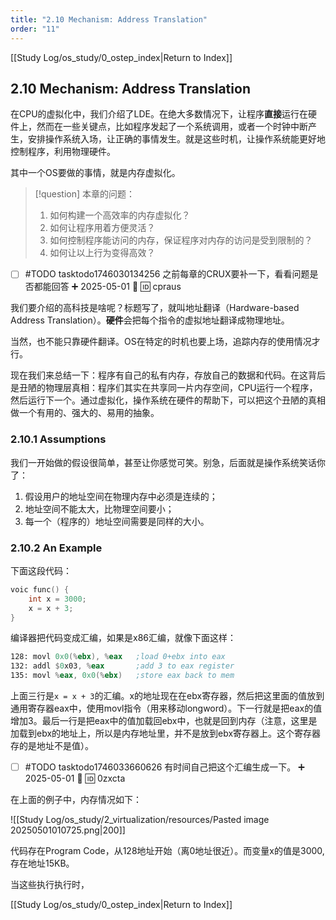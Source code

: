 ```yaml
---
title: "2.10 Mechanism: Address Translation"
order: "11"
---
```

[[Study Log/os_study/0_ostep_index|Return to Index]]

## 2.10 Mechanism: Address Translation

在CPU的虚拟化中，我们介绍了LDE。在绝大多数情况下，让程序**直接**运行在硬件上，然而在一些关键点，比如程序发起了一个系统调用，或者一个时钟中断产生，安排操作系统入场，让正确的事情发生。就是这些时机，让操作系统能更好地控制程序，利用物理硬件。

其中一个OS要做的事情，就是内存虚拟化。

> [!question] 本章的问题：
> 1. 如何构建一个高效率的内存虚拟化？
> 2. 如何让程序用着方便灵活？
> 3. 如何控制程序能访问的内存，保证程序对内存的访问是受到限制的？
> 4. 如何让以上行为变得高效？

- [ ] #TODO tasktodo1746030134256 之前每章的CRUX要补一下，看看问题是否都能回答 ➕ 2025-05-01 🔺 🆔 cpraus 

我们要介绍的高科技是啥呢？标题写了，就叫地址翻译（Hardware-based Address Translation）。**硬件**会把每个指令的虚拟地址翻译成物理地址。

当然，也不能只靠硬件翻译。OS在特定的时机也要上场，追踪内存的使用情况才行。

现在我们来总结一下：程序有自己的私有内存，存放自己的数据和代码。在这背后是丑陋的物理层真相：程序们其实在共享同一片内存空间，CPU运行一个程序，然后运行下一个。通过虚拟化，操作系统在硬件的帮助下，可以把这个丑陋的真相做一个有用的、强大的、易用的抽象。

### 2.10.1 Assumptions

我们一开始做的假设很简单，甚至让你感觉可笑。别急，后面就是操作系统笑话你了：

1. 假设用户的地址空间在物理内存中必须是连续的；
2. 地址空间不能太大，比物理空间要小；
3. 每一个（程序的）地址空间需要是同样的大小。

### 2.10.2 An Example

下面这段代码：

```c
voic func() {
	int x = 3000;
	x = x + 3;
}
```

编译器把代码变成汇编，如果是x86汇编，就像下面这样：

```asm
128: movl 0x0(%ebx), %eax   ;load 0+ebx into eax 
132: addl $0x03, %eax       ;add 3 to eax register 
135: movl %eax, 0x0(%ebx)   ;store eax back to mem
```

上面三行是`x = x + 3`的汇编。x的地址现在在ebx寄存器，然后把这里面的值放到通用寄存器eax中，使用movl指令（用来移动longword）。下一行就是把eax的值增加3。最后一行是把eax中的值加载回ebx中，也就是回到内存（注意，这里是加载到ebx的地址上，所以是内存地址里，并不是放到ebx寄存器上。这个寄存器存的是地址不是值）。

- [ ] #TODO tasktodo1746033660626 有时间自己把这个汇编生成一下。 ➕ 2025-05-01 🔽 🆔 0zxcta 

在上面的例子中，内存情况如下：

![[Study Log/os_study/2_virtualization/resources/Pasted image 20250501010725.png|200]]

代码存在Program Code，从128地址开始（离0地址很近）。而变量x的值是3000,存在地址15KB。

当这些执行执行时，

[[Study Log/os_study/0_ostep_index|Return to Index]]